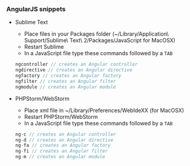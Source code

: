 
### AngularJS snippets
  - Sublime Text

    - Place files in your Packages folder (~/Library/Application\ Support/Sublime\ Text\ 2/Packages/JavaScript for MacOSX)
    - Restart Sublime
    - In a JavaScript file type these commands followed by a `TAB`

    ```javascript
    ngcontroller // creates an Angular controller
    ngdirective // creates an Angular directive
    ngfactory // creates an Angular factory
    ngfilter // creates an Angular filter
    ngmodule // creates an Angular module
    ```

  - PHPStorm/WebStorm

    - Place xml file in ~/Library/Preferences/WebIdeXX (for MacOSX)
    - Restart PHPStorm/WebStorm
    - In a JavaScript file type these commands followed by a `TAB`

    ```javascript
    ng-c // creates an Angular controller
    ng-d // creates an Angular directive
    ng-fa // creates an Angular factory
    ng-fi // creates an Angular filter
    ng-m // creates an Angular module
    ```
